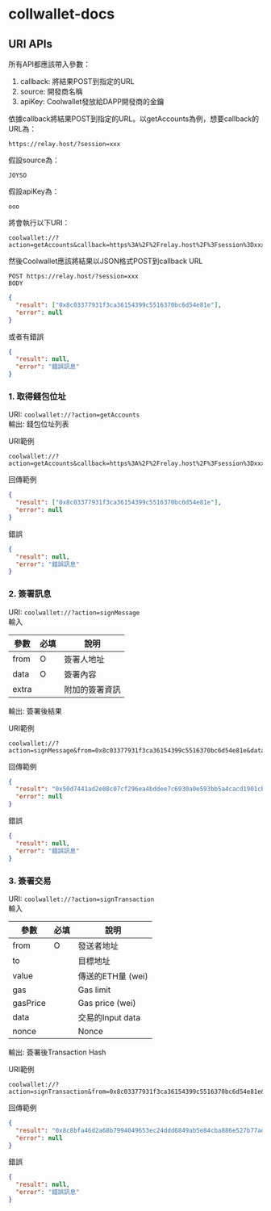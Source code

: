 # collwallet-docs

## URI APIs
所有API都應該帶入參數：

1. callback: 將結果POST到指定的URL
2. source: 開發商名稱
3. apiKey: Coolwallet發放給DAPP開發商的金鑰

依據callback將結果POST到指定的URL。以getAccounts為例，想要callback的URL為：

    https://relay.host/?session=xxx
    
假設source為：

    JOYSO

假設apiKey為：

    ooo

將會執行以下URI：

    coolwallet://?action=getAccounts&callback=https%3A%2F%2Frelay.host%2F%3Fsession%3Dxxx&apiKey=ooo&source=JOYSO

然後Coolwallet應該將結果以JSON格式POST到callback URL
```
POST https://relay.host/?session=xxx
BODY
```
```JSON
{
  "result": ["0x8c03377931f3ca36154399c5516370bc6d54e81e"],
  "error": null
}
```
或者有錯誤
```JSON
{
  "result": null,
  "error": "錯誤訊息"
}
```

### 1. 取得錢包位址
URI: `coolwallet://?action=getAccounts`  
輸出: 錢包位址列表

URI範例

    coolwallet://?action=getAccounts&callback=https%3A%2F%2Frelay.host%2F%3Fsession%3Dxxx&apiKey=ooo&source=JOYSO

回傳範例
```JSON
{
  "result": ["0x8c03377931f3ca36154399c5516370bc6d54e81e"],
  "error": null
}
```
錯誤
```JSON
{
  "result": null,
  "error": "錯誤訊息"
}
```

### 2. 簽署訊息
URI: `coolwallet://?action=signMessage`  
輸入

|參數|必填|說明|
|---|---|---|
|from|O|簽署人地址|
|data|O|簽署內容|
|extra||附加的簽署資訊|

輸出: 簽署後結果  

URI範例

    coolwallet://?action=signMessage&from=0x8c03377931f3ca36154399c5516370bc6d54e81e&data=Message&extra=04f062809b244e37e7fdc21d9409469c989c234200000000000000000000000000000000000000000000000000000000000f42400000000000000000000000000000000000000000000000000000b5e620f48000000000000000000000000000000000000000000000000000000000000005b8d85b50643f000a000500007d0012bf0014b9caaf948d058d56b2b4c7008db8bde2&callback=https%3A%2F%2Frelay.host%2F%3Fsession%3Dxxx&apiKey=ooo&source=JOYSO

回傳範例
```JSON
{
  "result": "0x50d7441ad2e08c07cf296ea4bddee7c6930a0e593bb5a4cacd1901cb902f61787e28cfd4e112d0f944e107c066118e52999525cb964a2e6648fc399dadd3de901b",
  "error": null
}
```
錯誤
```JSON
{
  "result": null,
  "error": "錯誤訊息"
}
```

### 3. 簽署交易
URI: `coolwallet://?action=signTransaction`  
輸入

|參數|必填|說明|
|---|---|---|
|from|O|發送者地址|
|to||目標地址|
|value||傳送的ETH量 (wei)|
|gas||Gas limit|
|gasPrice||Gas price (wei)|
|data||交易的Input data|
|nonce||Nonce|

輸出: 簽署後Transaction Hash  

URI範例

    coolwallet://?action=signTransaction&from=0x8c03377931f3ca36154399c5516370bc6d54e81e&to=0x7037734b180c44b7041a31666486f81f45860541&value=0xde0b6b3a7640000&gas=0x5208&gasPrice=0xee6b2800&nonce=0x141&data=0x1234&callback=https%3A%2F%2Frelay.host%2F%3Fsession%3Dxxx&apiKey=ooo&source=JOYSO

回傳範例
```JSON
{
  "result": "0x8c8bfa46d2a68b7994049653ec24ddd6849ab5e84cba886e527b77ad391ff26e",
  "error": null
}
```
錯誤
```JSON
{
  "result": null,
  "error": "錯誤訊息"
}
```
